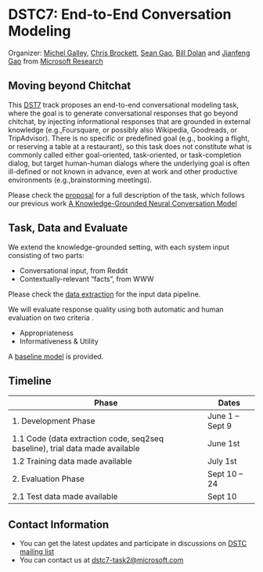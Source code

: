 # DSTC7: End-to-End Conversation Modeling
Organizer: [Michel Galley](https://www.microsoft.com/en-us/research/people/mgalley/), [Chris Brockett](https://www.microsoft.com/en-us/research/people/chrisbkt/), [Sean Gao](https://www.linkedin.com/in/gxiang1228/), [Bill Dolan](https://www.microsoft.com/en-us/research/people/billdol/) and [Jianfeng Gao](https://www.microsoft.com/en-us/research/people/jfgao/) from [Microsoft Research](https://www.microsoft.com/en-us/research/lab/microsoft-research-ai/)
## Moving beyond Chitchat
This [DST7](http://workshop.colips.org/dstc7/) track proposes an end-to-end conversational modeling task, where the goal is to generate conversational responses that go beyond chitchat, by injecting informational responses that are grounded in external knowledge (e.g.,Foursquare, or possibly also Wikipedia, Goodreads, or TripAdvisor). There is no specific or predefined goal (e.g., booking a flight, or reserving a table at a restaurant), so this task does not constitute what is commonly called either goal-oriented, task-oriented, or task-completion dialog, but target human-human dialogs where the underlying goal is often ill-defined or not known in advance, even at work and other productive environments (e.g.,brainstorming meetings).

Please check the [proposal](http://workshop.colips.org/dstc7/proposals/DSTC7-MSR_end2end.pdf) for a full description of the task, which follows our previous work [A Knowledge-Grounded Neural Conversation Model](https://arxiv.org/abs/1702.01932)

## Task, Data and Evaluate
We extend the knowledge-grounded setting, with each system input consisting of two parts: 
* Conversational input, from Reddit
* Contextually-relevant “facts”, from WWW

Please check the [data extraction](https://github.com/DSTC-MSR/DSTC7-End-to-End-Conversation-Modeling/tree/master/data_extraction) for the input data pipeline.

We will evaluate response quality using both automatic and human evaluation on two criteria .
* Appropriateness
* Informativeness & Utility

A  [baseline model](https://github.com/DSTC-MSR/DSTC7-End-to-End-Conversation-Modeling/tree/master/baseline) is provided.

## Timeline
|Phase|Dates|
| ------ | -------------- |
|1. Development Phase|June 1 – Sept 9|
|1.1 Code (data extraction code, seq2seq baseline), trial data made available|June 1st|
|1.2 Training data made available|July 1st|
|2. Evaluation Phase|Sept 10 – 24|
|2.1 Test data made available|Sept 10|


## Contact Information
* You can get the latest updates and participate in discussions on [DSTC mailing list](http://workshop.colips.org/dstc7/contact.html)
* You can contact us at <dstc7-task2@microsoft.com>
